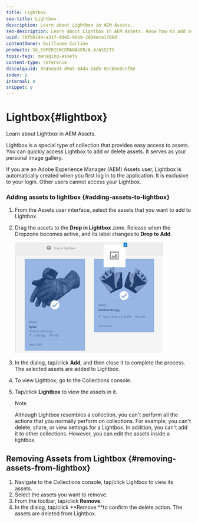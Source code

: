 ```yaml
---
title: Lightbox
seo-title: Lightbox
description: Learn about Lightbox in AEM Assets.
seo-description: Learn about Lightbox in AEM Assets. Know how to add assets to Lightbox and remove assets from Lightbox.
uuid: 78fb8144-a31f-40e5-96b9-2004eca1306d
contentOwner: Guillaume Carlino
products: SG_EXPERIENCEMANAGER/6.4/ASSETS
topic-tags: managing-assets
content-type: reference
discoiquuid: 8545ead4-d945-44da-b4d5-0ecb5e8cef8e
index: y
internal: n
snippet: y
---
```


# Lightbox{#lightbox}

Learn about Lightbox in AEM Assets.

Lightbox is a special type of collection that provides easy access to assets. You can quickly access Lightbox to add or delete assets. It serves as your personal image gallery.

If you are an Adobe Experience Manager (AEM) Assets user, Lightbox is automatically created when you first log in to the application. It is exclusive to your login. Other users cannot access your Lightbox.

### Adding assets to lightbox {#adding-assets-to-lightbox}

1. From the Assets user interface, select the assets that you want to add to Lightbox.
1. Drag the assets to the **Drop in Lightbox** zone. Release when the Dropzone becomes active, and its label changes to **Drop to Add**.

   ![](assets/add_to_lightbox.png)

1. In the dialog, tap/click **Add**, and then close it to complete the process. The selected assets are added to Lightbox.
1. To view Lightbox, go to the Collections console.
1. Tap/click **Lightbox** to view the assets in it.

   >[!NOTE]
   >
   >Although Lightbox resembles a collection, you can't perform all the actions that you normally perform on collections. For example, you can't delete, share, or view settings for a Lightbox. In addition, you can't add it to other collections. However, you can edit the assets inside a lightbox.

## Removing Assets from Lightbox {#removing-assets-from-lightbox}

1. Navigate to the Collections console, tap/click Lightbox to view its assets.
1. Select the assets you want to remove.
1. From the toolbar, tap/click **Remove**.
1. In the dialog, tap/click **Remove **to confirm the delete action. The assets are deleted from Lightbox.

